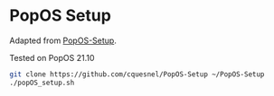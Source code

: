 # PopOS Setup
Adapted from [PopOS-Setup](https://github.com/nico-castell/PopOS-Setup).

Tested on PopOS 21.10

```sh
git clone https://github.com/cquesnel/PopOS-Setup ~/PopOS-Setup
./popOS_setup.sh
```